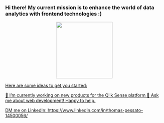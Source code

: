 ### Hi there! My current mission is to enhance the world of data analytics with frontend technologies :)

<div align="center">
  <a href="https://github.com/thomaspessato">
  <img height="180em" src="https://github-readme-stats.vercel.app/api?username=thomaspessato&show_icons=true&include_all_commits=true&count_private=true"/>
</div>

Here are some ideas to get you started:

🔭 I’m currently working on new products for the Qlik Sense platform
💬 Ask me about web development! Happy to help. 

DM me on LinkedIn: https://www.linkedin.com/in/thomas-pessato-14500056/
